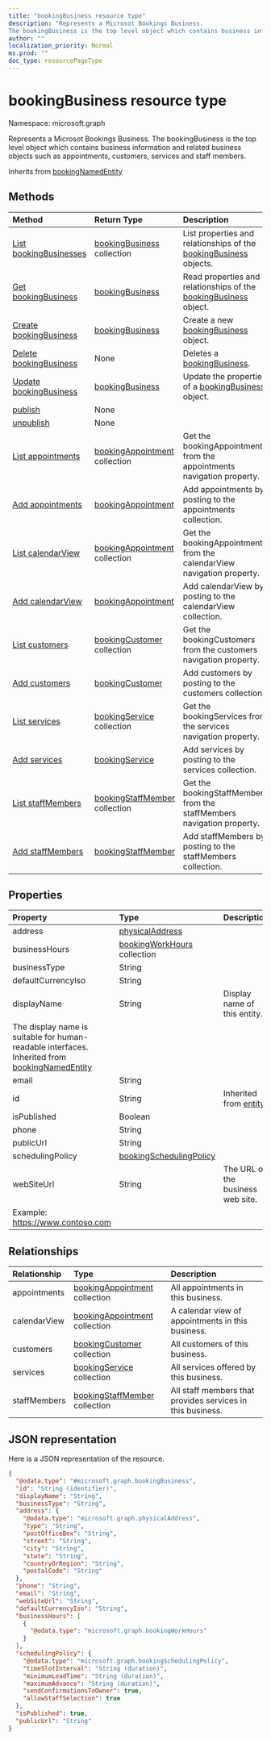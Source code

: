 ```yaml
---
title: "bookingBusiness resource type"
description: "Represents a Microsot Bookings Business.
The bookingBusiness is the top level object which contains business information and related business objects such as appointments, customers, services and staff members."
author: ""
localization_priority: Normal
ms.prod: ""
doc_type: resourcePageType
---
```


# bookingBusiness resource type


Namespace: microsoft.graph

Represents a Microsot Bookings Business.
The bookingBusiness is the top level object which contains business information and related business objects such as appointments, customers, services and staff members.


Inherits from [bookingNamedEntity](../resources/bookingnamedentity.md)

## Methods
|Method|Return Type|Description|
|:---|:---|:---|
|[List bookingBusinesses](../api/bookingbusiness-list.md)|[bookingBusiness](../resources/bookingbusiness.md) collection|List properties and relationships of the [bookingBusiness](../resources/bookingbusiness.md) objects.|
|[Get bookingBusiness](../api/bookingbusiness-get.md)|[bookingBusiness](../resources/bookingbusiness.md)|Read properties and relationships of the [bookingBusiness](../resources/bookingbusiness.md) object.|
|[Create bookingBusiness](../api/bookingbusiness-post-bookingbusinesses.md)|[bookingBusiness](../resources/bookingbusiness.md)|Create a new [bookingBusiness](../resources/bookingbusiness.md) object.|
|[Delete bookingBusiness](../api/bookingbusiness-delete.md)|None|Deletes a [bookingBusiness](../resources/bookingbusiness.md).|
|[Update bookingBusiness](../api/bookingbusiness-update.md)|[bookingBusiness](../resources/bookingbusiness.md)|Update the properties of a [bookingBusiness](../resources/bookingbusiness.md) object.|
|[publish](../api/bookingbusiness-publish.md)|None||
|[unpublish](../api/bookingbusiness-unpublish.md)|None||
|[List appointments](../api/bookingbusiness-list-appointments.md)|[bookingAppointment](../resources/bookingappointment.md) collection|Get the bookingAppointments from the appointments navigation property.|
|[Add appointments](../api/bookingbusiness-post-appointments.md)|[bookingAppointment](../resources/bookingappointment.md)|Add appointments by posting to the appointments collection.|
|[List calendarView](../api/bookingbusiness-list-calendarview.md)|[bookingAppointment](../resources/bookingappointment.md) collection|Get the bookingAppointments from the calendarView navigation property.|
|[Add calendarView](../api/bookingbusiness-post-calendarview.md)|[bookingAppointment](../resources/bookingappointment.md)|Add calendarView by posting to the calendarView collection.|
|[List customers](../api/bookingbusiness-list-customers.md)|[bookingCustomer](../resources/bookingcustomer.md) collection|Get the bookingCustomers from the customers navigation property.|
|[Add customers](../api/bookingbusiness-post-customers.md)|[bookingCustomer](../resources/bookingcustomer.md)|Add customers by posting to the customers collection.|
|[List services](../api/bookingbusiness-list-services.md)|[bookingService](../resources/bookingservice.md) collection|Get the bookingServices from the services navigation property.|
|[Add services](../api/bookingbusiness-post-services.md)|[bookingService](../resources/bookingservice.md)|Add services by posting to the services collection.|
|[List staffMembers](../api/bookingbusiness-list-staffmembers.md)|[bookingStaffMember](../resources/bookingstaffmember.md) collection|Get the bookingStaffMembers from the staffMembers navigation property.|
|[Add staffMembers](../api/bookingbusiness-post-staffmembers.md)|[bookingStaffMember](../resources/bookingstaffmember.md)|Add staffMembers by posting to the staffMembers collection.|

## Properties
|Property|Type|Description|
|:---|:---|:---|
|address|[physicalAddress](../resources/physicaladdress.md)||
|businessHours|[bookingWorkHours](../resources/bookingworkhours.md) collection||
|businessType|String||
|defaultCurrencyIso|String||
|displayName|String|Display name of this entity.
The display name is suitable for human-readable interfaces. Inherited from [bookingNamedEntity](../resources/bookingnamedentity.md)|
|email|String||
|id|String| Inherited from [entity](../resources/entity.md)|
|isPublished|Boolean||
|phone|String||
|publicUrl|String||
|schedulingPolicy|[bookingSchedulingPolicy](../resources/bookingschedulingpolicy.md)||
|webSiteUrl|String|The URL of the business web site.
Example: https://www.contoso.com|

## Relationships
|Relationship|Type|Description|
|:---|:---|:---|
|appointments|[bookingAppointment](../resources/bookingappointment.md) collection|All appointments in this business.|
|calendarView|[bookingAppointment](../resources/bookingappointment.md) collection|A calendar view of appointments in this business.|
|customers|[bookingCustomer](../resources/bookingcustomer.md) collection|All customers of this business.|
|services|[bookingService](../resources/bookingservice.md) collection|All services offered by this business.|
|staffMembers|[bookingStaffMember](../resources/bookingstaffmember.md) collection|All staff members that provides services in this business.|

## JSON representation
Here is a JSON representation of the resource.
<!-- {
  "blockType": "resource",
  "keyProperty": "id",
  "@odata.type": "microsoft.graph.bookingBusiness",
  "baseType": "microsoft.graph.bookingNamedEntity",
  "openType": false
}
-->
``` json
{
  "@odata.type": "#microsoft.graph.bookingBusiness",
  "id": "String (identifier)",
  "displayName": "String",
  "businessType": "String",
  "address": {
    "@odata.type": "microsoft.graph.physicalAddress",
    "type": "String",
    "postOfficeBox": "String",
    "street": "String",
    "city": "String",
    "state": "String",
    "countryOrRegion": "String",
    "postalCode": "String"
  },
  "phone": "String",
  "email": "String",
  "webSiteUrl": "String",
  "defaultCurrencyIso": "String",
  "businessHours": [
    {
      "@odata.type": "microsoft.graph.bookingWorkHours"
    }
  ],
  "schedulingPolicy": {
    "@odata.type": "microsoft.graph.bookingSchedulingPolicy",
    "timeSlotInterval": "String (duration)",
    "minimumLeadTime": "String (duration)",
    "maximumAdvance": "String (duration)",
    "sendConfirmationsToOwner": true,
    "allowStaffSelection": true
  },
  "isPublished": true,
  "publicUrl": "String"
}
```

